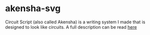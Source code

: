 # akensha-svg
Circuit Script (also called Akensha) is a writing system I made that is designed to look like circuits. A full description can be read
[here](https://malignantshdow.info/project/akensha)
